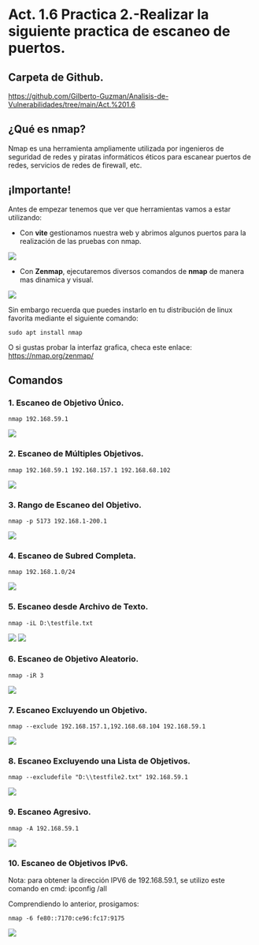 # Act. 1.6 Practica 2.-Realizar la siguiente practica de escaneo de puertos.

## Carpeta de Github.

https://github.com/Gilberto-Guzman/Analisis-de-Vulnerabilidades/tree/main/Act.%201.6

## ¿Qué es nmap?

Nmap es una herramienta ampliamente utilizada por ingenieros de seguridad de redes y piratas informáticos éticos para escanear puertos de redes, servicios de redes de firewall, etc.

## ¡Importante!

Antes de empezar tenemos que ver que herramientas vamos a estar utilizando:

- Con **vite** gestionamos nuestra web y abrimos algunos puertos para la realización de las pruebas con nmap.

![](imgs/capture_1.jpeg)

- Con **Zenmap**, ejecutaremos diversos comandos de **nmap** de manera mas dinamica y visual. 

![](imgs/capture_2.jpeg)

Sin embargo recuerda que puedes instarlo en tu distribución de linux favorita mediante el siguiente comando:
    
    sudo apt install nmap

O si gustas probar la interfaz grafica, checa este enlace: https://nmap.org/zenmap/

## Comandos

### 1. Escaneo de Objetivo Único.

    nmap 192.168.59.1

![](imgs/capture_3.jpeg)

### 2. Escaneo de Múltiples Objetivos.

    nmap 192.168.59.1 192.168.157.1 192.168.68.102

![](imgs/capture_4.jpeg)

### 3. Rango de Escaneo del Objetivo.

    nmap -p 5173 192.168.1-200.1

![](imgs/capture_5.jpeg)


### 4. Escaneo de Subred Completa.

    nmap 192.168.1.0/24

![](imgs/capture_6.jpeg)

### 5. Escaneo desde Archivo de Texto.

    nmap -iL D:\testfile.txt

![](imgs/capture_7.jpeg)
![](imgs/capture_8.jpeg)

### 6. Escaneo de Objetivo Aleatorio.

    nmap -iR 3

![](imgs/capture_9.jpeg)

### 7. Escaneo Excluyendo un Objetivo.

    nmap --exclude 192.168.157.1,192.168.68.104 192.168.59.1

![](imgs/capture_10.jpeg)

### 8. Escaneo Excluyendo una Lista de Objetivos.

    nmap --excludefile "D:\\testfile2.txt" 192.168.59.1

![](imgs/capture_11.jpeg)


### 9. Escaneo Agresivo.

    nmap -A 192.168.59.1

![](imgs/capture_12.jpeg)

### 10. Escaneo de Objetivos IPv6.

Nota: para obtener la dirección IPV6 de 192.168.59.1, se utilizo este comando en cmd: 
    ipconfig /all

Comprendiendo lo anterior, prosigamos:

    nmap -6 fe80::7170:ce96:fc17:9175

![](imgs/capture_13.jpeg)
